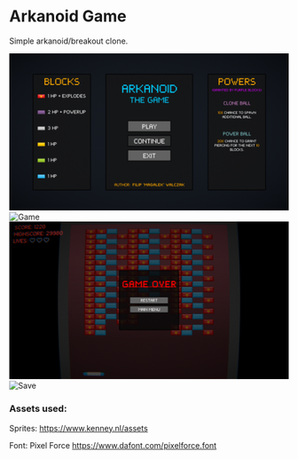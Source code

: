 # Arkanoid Game

Simple arkanoid/breakout clone.

![MainMenu](img/arkanoid1.png)
![Game](img/arkanoid3.png)
![GameOver](img/arkanoid4.png)
![Save](img/arkanoid5.png)

### Assets used:
Sprites:
https://www.kenney.nl/assets

Font: Pixel Force 
https://www.dafont.com/pixelforce.font